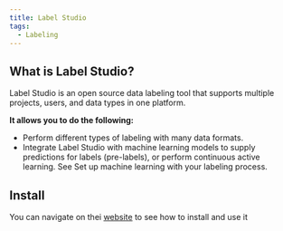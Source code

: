 ```yaml
---
title: Label Studio
tags:
  - Labeling
---
```


## What is Label Studio?
Label Studio is an open source data labeling tool that supports multiple projects, users, and data types in one platform. 

**It allows you to do the following:**
- Perform different types of labeling with many data formats.
- Integrate Label Studio with machine learning models to supply predictions for labels (pre-labels), or perform continuous active learning. See Set up machine learning with your labeling process.

## Install
You can navigate on thei [website](https://labelstud.io/guide/get_started.html#Quick-start) to see how to install and use it